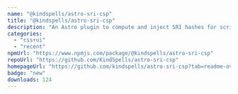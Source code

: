 ```yaml
---
name: "@kindspells/astro-sri-csp"
title: "@kindspells/astro-sri-csp"
description: "An Astro plugin to compute and inject SRI hashes for script and style tags"
categories:
  - "css+ui"
  - "recent"
npmUrl: "https://www.npmjs.com/package/@kindspells/astro-sri-csp"
repoUrl: "https://github.com/KindSpells/astro-sri-csp"
homepageUrl: "https://github.com/kindspells/astro-sri-csp?tab=readme-ov-file#readme"
badge: "new"
downloads: 124
---
```

